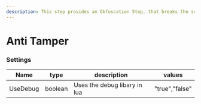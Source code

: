 ```yaml
---
description: This step provides an Obfuscation Step, that breaks the script, when someone tries to tamper with it.
---
```


# Anti Tamper

### Settings

| Name        | type | description                                 | values                                  |
| ----------- | ---- | ------------------------------------------- | --------------------------------------- |
| UseDebug | boolean | Uses the debug libary in lua | "true","false" |
